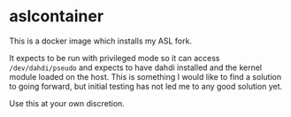 # aslcontainer

This is a docker image which installs my ASL fork.

It expects to be run with privileged mode so it can access `/dev/dahdi/pseudo`
and expects to have dahdi installed and the kernel module loaded on the host.
This is something I would like to find a solution to going forward, but initial
testing has not led me to any good solution yet.

Use this at your own discretion.
